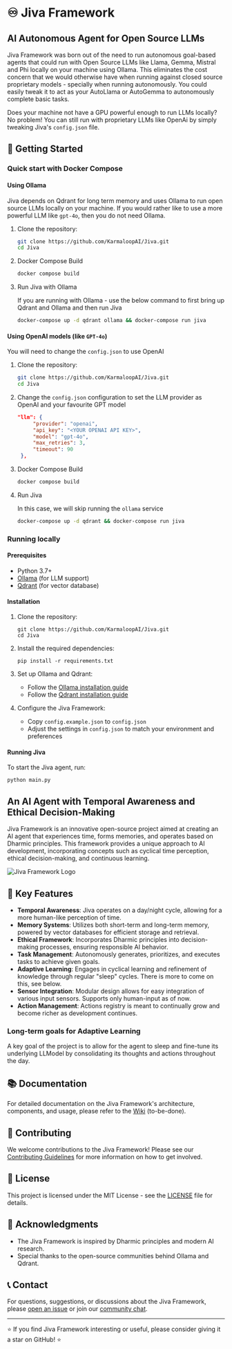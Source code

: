 # ♾️ Jiva Framework

## AI Autonomous Agent for Open Source LLMs
Jiva Framework was born out of the need to run autonomous goal-based agents that could run with Open Source LLMs like Llama, Gemma, Mistral and Phi locally on your machine using Ollama. This eliminates the cost concern that we would otherwise have when running against closed source proprietary models - specially when running autonomously.
You could easily tweak it to act as your AutoLlama or AutoGemma to autonomously complete basic tasks.

Does your machine not have a GPU powerful enough to run LLMs locally? No problem! You can still run with proprietary LLMs like OpenAi by simply tweaking Jiva's ```config.json``` file.

## 🚀 Getting Started

### Quick start with Docker Compose

#### Using Ollama
Jiva depends on Qdrant for long term memory and uses Ollama to run open source LLMs locally on your machine. If you would rather like to use a more powerful LLM like ```gpt-4o```, then you do not need Ollama.

1. Clone the repository:
   ```bash
   git clone https://github.com/KarmaloopAI/Jiva.git
   cd Jiva
   ```
2. Docker Compose Build
   ```bash
   docker compose build
   ```
3. Run Jiva with Ollama
   
   If you are running with Ollama - use the below command to first bring up Qdrant and Ollama and then run Jiva
   ```bash
   docker-compose up -d qdrant ollama && docker-compose run jiva
   ```

#### Using OpenAI models (like ```GPT-4o```)
You will need to change the ```config.json``` to use OpenAI
1. Clone the repository:
   ```bash
   git clone https://github.com/KarmaloopAI/Jiva.git
   cd Jiva
   ```
2. Change the ```config.json``` configuration to set the LLM provider as OpenAI and your favourite GPT model
   ```json
   "llm": {
        "provider": "openai",
        "api_key": "<YOUR OPENAI API KEY>",
        "model": "gpt-4o",
        "max_retries": 3,
        "timeout": 90
    },
   ```
   
3. Docker Compose Build
   ```bash
   docker compose build
   ```
4. Run Jiva
   
   In this case, we will skip running the ```ollama``` service
   ```bash
   docker-compose up -d qdrant && docker-compose run jiva
   ```

### Running locally
#### Prerequisites

- Python 3.7+
- [Ollama](https://ollama.ai/) (for LLM support)
- [Qdrant](https://qdrant.tech/) (for vector database)

#### Installation

1. Clone the repository:
   ```
   git clone https://github.com/KarmaloopAI/Jiva.git
   cd Jiva
   ```

2. Install the required dependencies:
   ```
   pip install -r requirements.txt
   ```

3. Set up Ollama and Qdrant:
   - Follow the [Ollama installation guide](https://github.com/jmorganca/ollama#installation)
   - Follow the [Qdrant installation guide](https://qdrant.tech/documentation/install/)

4. Configure the Jiva Framework:
   - Copy `config.example.json` to `config.json`
   - Adjust the settings in `config.json` to match your environment and preferences

#### Running Jiva

To start the Jiva agent, run:

```
python main.py
```

## An AI Agent with Temporal Awareness and Ethical Decision-Making

Jiva Framework is an innovative open-source project aimed at creating an AI agent that experiences time, forms memories, and operates based on Dharmic principles. This framework provides a unique approach to AI development, incorporating concepts such as cyclical time perception, ethical decision-making, and continuous learning.

![Jiva Framework Logo](https://via.placeholder.com/150?text=Jiva+Framework)

## 🌟 Key Features

- **Temporal Awareness**: Jiva operates on a day/night cycle, allowing for a more human-like perception of time.
- **Memory Systems**: Utilizes both short-term and long-term memory, powered by vector databases for efficient storage and retrieval.
- **Ethical Framework**: Incorporates Dharmic principles into decision-making processes, ensuring responsible AI behavior.
- **Task Management**: Autonomously generates, prioritizes, and executes tasks to achieve given goals.
- **Adaptive Learning**: Engages in cyclical learning and refinement of knowledge through regular "sleep" cycles. There is more to come on this, see below.
- **Sensor Integration**: Modular design allows for easy integration of various input sensors. Supports only human-input as of now.
- **Action Management**: Actions registry is meant to continually grow and become richer as development continues.

### Long-term goals for Adaptive Learning
A key goal of the project is to allow for the agent to sleep and fine-tune its underlying LLModel by consolidating its thoughts and actions throughout the day.

## 📚 Documentation

For detailed documentation on the Jiva Framework's architecture, components, and usage, please refer to the [Wiki](https://github.com/your-username/jiva-framework/wiki) (to-be-done).

## 🤝 Contributing

We welcome contributions to the Jiva Framework! Please see our [Contributing Guidelines](CONTRIBUTING.md) for more information on how to get involved.

## 📜 License

This project is licensed under the MIT License - see the [LICENSE](LICENSE) file for details.

## 🙏 Acknowledgments

- The Jiva Framework is inspired by Dharmic principles and modern AI research.
- Special thanks to the open-source communities behind Ollama and Qdrant.

## 📞 Contact

For questions, suggestions, or discussions about the Jiva Framework, please [open an issue](https://github.com/your-username/jiva-framework/issues) or join our [community chat](https://discord.gg/jiva-framework).

---

⭐ If you find Jiva Framework interesting or useful, please consider giving it a star on GitHub! ⭐
